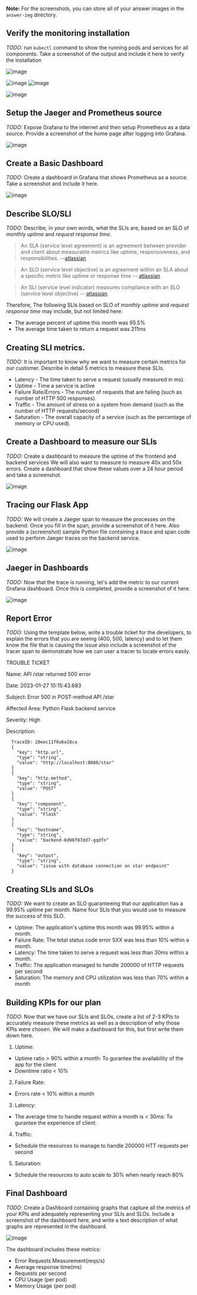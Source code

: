 **Note:** For the screenshots, you can store all of your answer images in the `answer-img` directory.

## Verify the monitoring installation

*TODO:* run `kubectl` command to show the running pods and services for all components. Take a screenshot of the output and include it here to verify the installation

![image](./answer-img/01.png)

![image](./answer-img/02.1.png)
![image](./answer-img/02.2.png)

![image](./answer-img/03.png)

## Setup the Jaeger and Prometheus source
*TODO:* Expose Grafana to the internet and then setup Prometheus as a data source. Provide a screenshot of the home page after logging into Grafana.

![image](./answer-img/04.png)

## Create a Basic Dashboard
*TODO:* Create a dashboard in Grafana that shows Prometheus as a source. Take a screenshot and include it here.

![image](./answer-img/05.png)

## Describe SLO/SLI
*TODO:* Describe, in your own words, what the SLIs are, based on an SLO of *monthly uptime* and *request response time*.

> An SLA (service level agreement) is an agreement between provider and client about measurable metrics like uptime, responsiveness, and responsibilities. --[atlassian](https://www.atlassian.com/incident-management/kpis/sla-vs-slo-vs-sli)

> An SLO (service level objective) is an agreement within an SLA about a specific metric like uptime or response time -- [atlassian](https://www.atlassian.com/incident-management/kpis/sla-vs-slo-vs-sli)

> An SLI (service level indicator) measures compliance with an SLO (service level objective) -- [atlassian](https://www.atlassian.com/incident-management/kpis/sla-vs-slo-vs-sli)

Therefore, The following SLIs based on SLO of *monthly uptime* and *request response time* may include, but not limited here:
+ The average percent of uptime this month was 95.5%
+ The average time taken to return a request was 211ms

## Creating SLI metrics.
*TODO:* It is important to know why we want to measure certain metrics for our customer. Describe in detail 5 metrics to measure these SLIs. 

+ Latency -  The time taken to serve a request (usually measured in ms).
+ Uptime - Time a service is active
+ Failure Rate/Errors -  The number of requests that are failing (such as number of HTTP 500 responses).
+ Traffic - The amount of stress on a system from demand (such as the number of HTTP requests/second)
+ Saturation - The overall capacity of a service (such as the percentage of memory or CPU used).

## Create a Dashboard to measure our SLIs
*TODO:* Create a dashboard to measure the uptime of the frontend and backend services We will also want to measure to measure 40x and 50x errors. Create a dashboard that show these values over a 24 hour period and take a screenshot.

![image](./answer-img/06.png)

## Tracing our Flask App
*TODO:*  We will create a Jaeger span to measure the processes on the backend. Once you fill in the span, provide a screenshot of it here. Also provide a (screenshot) sample Python file containing a trace and span code used to perform Jaeger traces on the backend service.

![image](./answer-img/07.png)

## Jaeger in Dashboards
*TODO:* Now that the trace is running, let's add the metric to our current Grafana dashboard. Once this is completed, provide a screenshot of it here.

![image](./answer-img/08.png)

## Report Error
*TODO:* Using the template below, write a trouble ticket for the developers, to explain the errors that you are seeing (400, 500, latency) and to let them know the file that is causing the issue also include a screenshot of the tracer span to demonstrate how we can user a tracer to locate errors easily.

TROUBLE TICKET

Name: API /star returned 500 error

Date: 2023-01-27 10:15:43.683

Subject: Error 500 in POST-method API /star

Affected Area: Python Flask backend service

Severity: High

Description:
```
  TraceID: 20eec11f0a6a18ca
  {
    "key": "http.url",
    "type": "string",
    "value": "http://localhost:8080/star"
  }
  {
    "key": "http.method",
    "type": "string",
    "value": "POST"
  }
  {
    "key": "component",
    "type": "string",
    "value": "Flask"
  }
  {
    "key": "hostname",
    "type": "string",
    "value": "backend-6d96f87dd7-gqdfn"
  }
  {
    "key": "output",
    "type": "string",
    "value": "issue with database connection on star endpoint"
  }
```

## Creating SLIs and SLOs
*TODO:* We want to create an SLO guaranteeing that our application has a 99.95% uptime per month. Name four SLIs that you would use to measure the success of this SLO.

* Uptime: The application's uptime this month was 99.95% within a month.
* Failure Rate: The total status code error 5XX was less than 10% within a month.
* Latency: The time taken to serve a request was less than 30ms within a month.
* Traffic: The application managed to handle 200000 of HTTP requests per second
* Saturation: The memory and CPU utilization was less than 70% within a month

## Building KPIs for our plan
*TODO*: Now that we have our SLIs and SLOs, create a list of 2-3 KPIs to accurately measure these metrics as well as a description of why those KPIs were chosen. We will make a dashboard for this, but first write them down here.

1. Uptime:
  * Uptime ratio > 90% within a month: To gurantee the availability of the app for the client
  * Downtime ratio < 10%
2. Failure Rate:
  * Errors rate < 10% within a month
3. Latency:
  * The average time to handle request within a month is < 30ms: To gurantee the experience of client.
4. Traffic: 
  * Schedule the resources to manage to handle 200000 HTT requests per second
5. Saturation:
  * Schedule the resources to auto scale to 30% when nearly reach 80%

## Final Dashboard
*TODO*: Create a Dashboard containing graphs that capture all the metrics of your KPIs and adequately representing your SLIs and SLOs. Include a screenshot of the dashboard here, and write a text description of what graphs are represented in the dashboard.  

![image](./answer-img/09.png)

The dashboard includes these metrics:
<!-- - TODO Pods Uptime -->
- Error Requests Measurement(reqs/s)
- Average response time(ms)
- Requests per second
- CPU Usage (per pod)
- Memory Usage (per pod)
